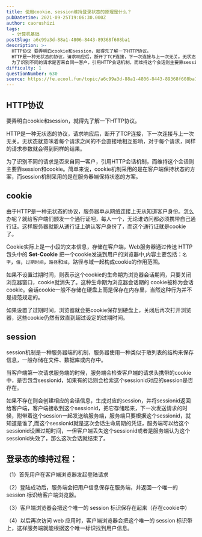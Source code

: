 ```yaml
---
title: 使用cookie、session维持登录状态的原理是什么？
pubDatetime: 2021-09-25T19:06:30.000Z
author: caorushizi
tags:
  - 计算机基础
postSlug: a6c99a3d-88a1-4806-8443-89368f608ba1
description: >-
  HTTP协议 要弄明白cookie和session，就得先了解一下HTTP协议。
  HTTP是一种无状态的协议，请求响应后，断开了TCP连接，下一次连接与上一次无关。无状态就意味着每个请求之间的不会直接地相互影响，对于每个请求，同样的请求参数就会得到同样的结果。
  为了识别不同的请求是否来自同一客户，引用HTTP会话机制，而维持这个会话则主要靠session和cookie。简单来说，cookie机制采
difficulty: 1
questionNumber: 630
source: https://fe.ecool.fun/topic/a6c99a3d-88a1-4806-8443-89368f608ba1
---
```


## HTTP协议

要弄明白cookie和session，就得先了解一下HTTP协议。

HTTP是一种无状态的协议，请求响应后，断开了TCP连接，下一次连接与上一次无关。无状态就意味着每个请求之间的不会直接地相互影响，对于每个请求，同样的请求参数就会得到同样的结果。

为了识别不同的请求是否来自同一客户，引用HTTP会话机制，而维持这个会话则主要靠session和cookie。简单来说，cookie机制采用的是在客户端保持状态的方案，而session机制采用的是在服务器端保持状态的方案。

## cookie

由于HTTP是一种无状态的协议，服务器单从网络连接上无从知道客户身份。怎么办呢？就给客户端们颁发一个通行证吧，每人一个，无论谁访问都必须携带自己通行证。这样服务器就能从通行证上确认客户身份了，而这个通行证就是cookie了。

Cookie实际上是一小段的文本信息，存储在客户端，Web服务器通过传送 HTTP 包头中的 **Set-Cookie** 把一个cookie发送到用户的浏览器中,内容主要包括：`名字`，`值`，`过期时间`，`路径`和`域`，路径与域一起构成cookie的作用范围。

如果不设置过期时间，则表示这个cookie的生命期为浏览器会话期间，只要关闭浏览器窗口，cookie就消失了。这种生命期为浏览器会话期的 cookie被称为会话cookie。会话cookie一般不存储在硬盘上而是保存在内存里，当然这种行为并不是规范规定的。

如果设置了过期时间，浏览器就会把cookie保存到硬盘上，关闭后再次打开浏览器，这些cookie仍然有效直到超过设定的过期时间。

## session

session机制是一种服务器端的机制，服务器使用一种类似于散列表的结构来保存信息，一般存储在文件、数据库或内存中。

当客户端第一次请求服务端的时候，服务端会检查客户端的请求头携带的cookie中，是否包含sessionid，如果有的话则会检索这个sessionid对应的session是否存在。

如果不存在则会创建相应的会话信息，生成对应的session，并将sessionid返回给客户端，客户端接收到这个sessionid，把它存储起来，下一次发送请求的时候，附带着这个session一起发送给服务端，服务端只要根据这个sessionid，就知道是谁了,而这个sessionid就是这次会话生命周期的凭证，服务端可以给这个sessionid设置过期时间，一但客户端丢失这个sessionid或者是服务端认为这个sessionid失效了，那么这次会话就结束了。

## 登录态的维持过程：

（1）首先用户在客户端浏览器发起登陆请求

（2）登陆成功后，服务端会把用户信息保存在服务端，并返回一个唯一的 session 标识给客户端浏览器。

（3）客户端浏览器会把这个唯一的 session 标识保存在起来（存在cookie中）

（4）以后再次访问 web 应用时，客户端浏览器会把这个唯一的 session 标识带上，这样服务端就能根据这个唯一标识找到用户信息。
